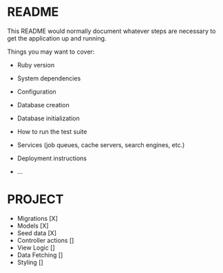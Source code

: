 # README

This README would normally document whatever steps are necessary to get the
application up and running.

Things you may want to cover:

* Ruby version

* System dependencies

* Configuration

* Database creation

* Database initialization

* How to run the test suite

* Services (job queues, cache servers, search engines, etc.)

* Deployment instructions

* ...

# PROJECT 
- Migrations [X]
- Models [X]
- Seed data [X]
- Controller actions []
- View Logic []	
- Data Fetching []			
- Styling []

